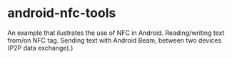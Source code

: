 # android-nfc-tools
An example that ilustrates the use of NFC in Android. Reading/writing text from/on NFC tag. Sending text with Android Beam, between two devices (P2P data exchange).)
